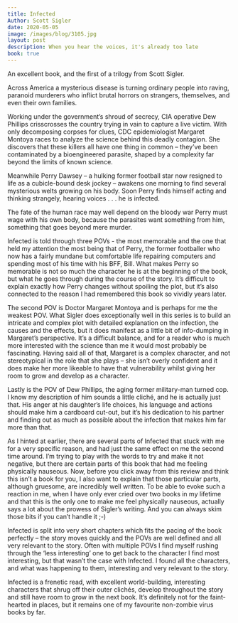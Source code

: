```yaml
---
title: Infected
Author: Scott Sigler
date: 2020-05-05
image: /images/blog/3105.jpg
layout: post
description: When you hear the voices, it's already too late
book: true
---
```


An excellent book, and the first of a trilogy from Scott Sigler.

Across America a mysterious disease is turning ordinary people into raving, paranoid murderers who inflict brutal horrors on strangers, themselves, and even their own families.

Working under the government’s shroud of secrecy, CIA operative Dew Phillips crisscrosses the country trying in vain to capture a live victim. With only decomposing corpses for clues, CDC epidemiologist Margaret Montoya races to analyze the science behind this deadly contagion. She discovers that these killers all have one thing in common – they’ve been contaminated by a bioengineered parasite, shaped by a complexity far beyond the limits of known science.

Meanwhile Perry Dawsey – a hulking former football star now resigned to life as a cubicle-bound desk jockey – awakens one morning to find several mysterious welts growing on his body. Soon Perry finds himself acting and thinking strangely, hearing voices . . . he is infected.

The fate of the human race may well depend on the bloody war Perry must wage with his own body, because the parasites want something from him, something that goes beyond mere murder.

Infected is told through three POVs - the most memorable and the one that held my attention the most being that of Perry, the former footballer who now has a fairly mundane but comfortable life repairing computers and spending most of his time with his BFF, Bill. What makes Perry so memorable is not so much the character he is at the beginning of the book, but what he goes through during the course of the story. It’s difficult to explain exactly how Perry changes without spoiling the plot, but it’s also connected to the reason I had remembered this book so vividly years later.

The second POV is Doctor Margaret Montoya and is perhaps for me the weakest POV. What Sigler does exceptionally well in this series is to build an intricate and complex plot with detailed explanation on the infection, the causes and the effects, but it does manifest as a little bit of info-dumping in Margaret’s perspective. It’s a difficult balance, and for a reader who is much more interested with the science than me it would most probably be fascinating. Having said all of that, Margaret is a complex character, and not stereotypical in the role that she plays – she isn’t overly confident and it does make her more likeable to have that vulnerability whilst giving her room to grow and develop as a character.

Lastly is the POV of Dew Phillips, the aging former military-man turned cop. I know my description of him sounds a little cliché, and he is actually just that. His anger at his daughter’s life choices, his language and actions should make him a cardboard cut-out, but it’s his dedication to his partner and finding out as much as possible about the infection that makes him far more than that.

As I hinted at earlier, there are several parts of Infected that stuck with me for a very specific reason, and had just the same effect on me the second time around. I’m trying to play with the words to try and make it not negative, but there are certain parts of this book that had me feeling physically nauseous. Now, before you click away from this review and think this isn’t a book for you, I also want to explain that those particular parts, although gruesome, are incredibly well written. To be able to evoke such a reaction in me, when I have only ever cried over two books in my lifetime and that this is the only one to make me feel physically nauseous, actually says a lot about the prowess of Sigler’s writing. And you can always skim those bits if you can’t handle it ;-)

Infected is split into very short chapters which fits the pacing of the book perfectly – the story moves quickly and the POVs are well defined and all very relevant to the story. Often with multiple POVs I find myself rushing through the ‘less interesting’ one to get back to the character I find most interesting, but that wasn’t the case with Infected. I found all the characters, and what was happening to them, interesting and very relevant to the story.

Infected is a frenetic read, with excellent world-building, interesting characters that shrug off their outer clichés, develop throughout the story and still have room to grow in the next book. It’s definitely not for the faint-hearted in places, but it remains one of my favourite non-zombie virus books by far.
